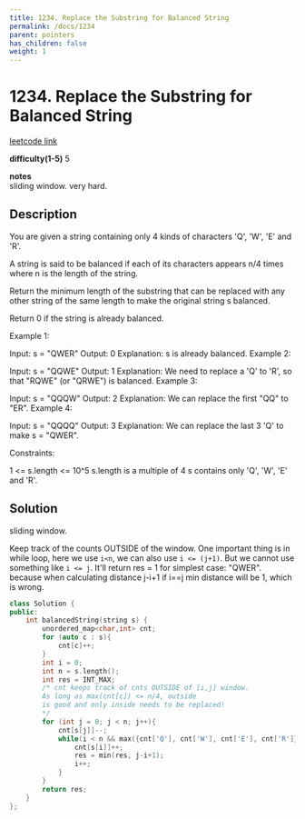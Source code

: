 ```yaml
---
title: 1234. Replace the Substring for Balanced String
permalink: /docs/1234
parent: pointers
has_children: false
weight: 1
---
```

# 1234. Replace the Substring for Balanced String
[leetcode link](https://leetcode.com/problems/replace-the-substring-for-balanced-string/)

**difficulty(1-5)** 
5

**notes**   
sliding window. very hard.

## Description
You are given a string containing only 4 kinds of characters 'Q', 'W', 'E' and 'R'.

A string is said to be balanced if each of its characters appears n/4 times where n is the length of the string.

Return the minimum length of the substring that can be replaced with any other string of the same length to make the original string s balanced.

Return 0 if the string is already balanced.

 

Example 1:

Input: s = "QWER"
Output: 0
Explanation: s is already balanced.
Example 2:

Input: s = "QQWE"
Output: 1
Explanation: We need to replace a 'Q' to 'R', so that "RQWE" (or "QRWE") is balanced.
Example 3:

Input: s = "QQQW"
Output: 2
Explanation: We can replace the first "QQ" to "ER". 
Example 4:

Input: s = "QQQQ"
Output: 3
Explanation: We can replace the last 3 'Q' to make s = "QWER".
 

Constraints:

1 <= s.length <= 10^5
s.length is a multiple of 4
s contains only 'Q', 'W', 'E' and 'R'.

## Solution
sliding window. 

Keep track of the counts OUTSIDE of the window. 
One important thing is in while loop, here we use `i<n`, we can 
also use `i <= (j+1)`. 
But we cannot use something like `i <= j`. It'll return res = 1 for 
simplest case:
"QWER".
because when calculating distance j-i+1 if i==j min distance will be 1, which is wrong.
```c++
class Solution {
public:
    int balancedString(string s) {
        unordered_map<char,int> cnt; 
        for (auto c : s){
            cnt[c]++;
        }
        int i = 0;
        int n = s.length();
        int res = INT_MAX;
        /* cnt keeps track of cnts OUTSIDE of [i,j] window. 
        As long as max(cnt[c]) <= n/4, outside
        is good and only inside needs to be replaced!
        */
        for (int j = 0; j < n; j++){
            cnt[s[j]]--;
            while(i < n && max({cnt['Q'], cnt['W'], cnt['E'], cnt['R']}) <= n/4){
                cnt[s[i]]++;
                res = min(res, j-i+1);
                i++;
            }
        }
        return res;
    }
};

```

<!-- 
Default label
{: .label }

Blue label
{: .label .label-blue }

Stable
{: .label .label-green }

New release
{: .label .label-purple }

Coming soon
{: .label .label-yellow }

Deprecated
{: .label .label-red } -->
